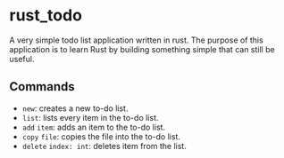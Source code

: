 # rust_todo
A very simple todo list application written in rust.
The purpose of this application is to learn Rust by building something simple that can still be useful.

## Commands
* `new`: creates a new to-do list.
* `list`: lists every item in the to-do list.
* `add` `item`: adds an item to the to-do list.
* `copy` `file`: copies the file into the to-do list.
* `delete` `index: int`: deletes item from the list.
